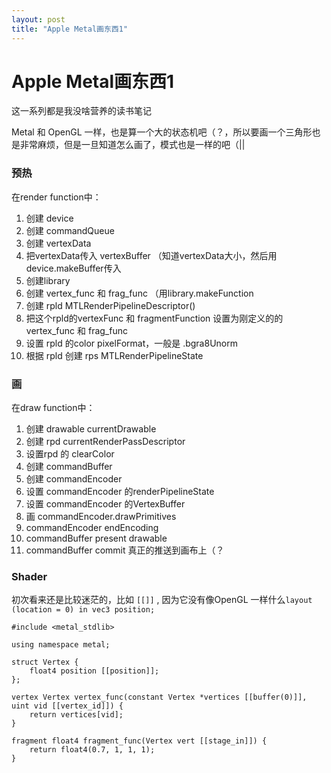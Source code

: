 ```yaml
---
layout: post
title: "Apple Metal画东西1"
---
```


# Apple Metal画东西1

这一系列都是我没啥营养的读书笔记

Metal 和 OpenGL 一样，也是算一个大的状态机吧（？，所以要画一个三角形也是非常麻烦，但是一旦知道怎么画了，模式也是一样的吧（||

### 预热

在render function中：

1. 创建 device
2. 创建 commandQueue
3. 创建 vertexData
4. 把vertexData传入 vertexBuffer （知道vertexData大小，然后用device.makeBuffer传入
5. 创建library
6. 创建 vertex\_func 和 frag\_func （用library.makeFunction
7. 创建 rpld MTLRenderPipelineDescriptor()
8. 把这个rpld的vertexFunc 和 fragmentFunction 设置为刚定义的的vertex\_func 和 frag\_func
9. 设置 rpld 的color pixelFormat，一般是 .bgra8Unorm
10. 根据 rpld 创建 rps MTLRenderPipelineState




### 画

在draw function中：

1. 创建 drawable currentDrawable
2. 创建 rpd currentRenderPassDescriptor
3. 设置rpd 的 clearColor
4. 创建 commandBuffer
5. 创建 commandEncoder
6. 设置 commandEncoder 的renderPipelineState
7. 设置 commandEncoder 的VertexBuffer
8. 画 commandEncoder.drawPrimitives
9. commandEncoder endEncoding
10. commandBuffer present drawable
11. commandBuffer commit 真正的推送到画布上（？

### Shader


初次看来还是比较迷茫的，比如 `[[]]` , 因为它没有像OpenGL 一样什么`layout (location = 0) in vec3 position;`



```
#include <metal_stdlib>

using namespace metal;

struct Vertex {
    float4 position [[position]];
};

vertex Vertex vertex_func(constant Vertex *vertices [[buffer(0)]], uint vid [[vertex_id]]) {
    return vertices[vid];
}

fragment float4 fragment_func(Vertex vert [[stage_in]]) {
    return float4(0.7, 1, 1, 1);
}
```

